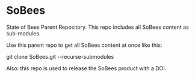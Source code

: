 # SoBees
State of Bees Parent Repository. This repo includes all SoBees content as sub-modules.

Use this parent repo to get all SoBees content at once like this:

git clone SoBees.git --recurse-submodules

Also: this repo is used to release the SoBees product with a DOI.
